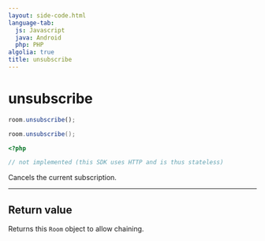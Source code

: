 ```yaml
---
layout: side-code.html
language-tab:
  js: Javascript
  java: Android
  php: PHP
algolia: true
title: unsubscribe
---
```


# unsubscribe

```js
room.unsubscribe();
```

```java
room.unsubscribe();
```

```php
<?php

// not implemented (this SDK uses HTTP and is thus stateless)
```

Cancels the current subscription.

---

## Return value

Returns this `Room` object to allow chaining.
